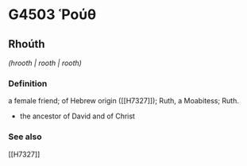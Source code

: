 # G4503 Ῥούθ

## Rhoúth

_(hrooth | rooth | rooth)_

### Definition

a female friend; of Hebrew origin ([[H7327]]); Ruth, a Moabitess; Ruth.

- the ancestor of David and of Christ

### See also

[[H7327]]

